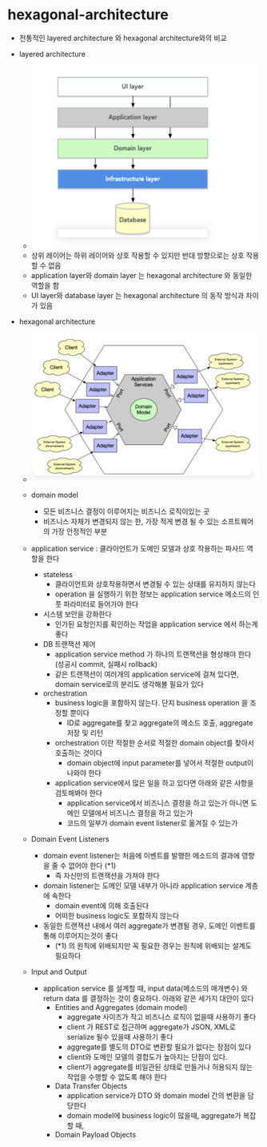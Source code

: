 # hexagonal-architecture


- 전통적인 layered architecture 와 hexagonal architecture와의 비교
- layered architecture 
    - ![layered_architecture](./image/layered_architecture.png)
    - 상위 레이어는 하위 레이어와 상호 작용할 수 있지만 반대 방향으로는 상호 작용할 수 없음
    - application layer와 domain layer 는 hexagonal architecture 와 동일한 역할을 함
    - UI layer와 database layer 는 hexagonal architecture 의 동작 방식과 차이가 있음 

- hexagonal architecture
    - ![hexagonal_architecture](./image/hexagonal_architecture.png)    
    - domain model
        -  모든 비즈니스 결정이 이루어지는 비즈니스 로직이있는 곳
        -  비즈니스 자체가 변경되지 않는 한, 가장 적게 변경 될 수 있는 소프트웨어의 가장 안정적인 부분
        
    - application service : 클라이언트가 도메인 모델과 상호 작용하는 파사드 역할을 한다
        - stateless
            - 클라이언트와 상호작용하면서 변경될 수 있는 상태를 유지하지 않는다
            - operation 을 실행하기 위한 정보는 application service 메소드의 인풋 파라미터로 들어가야 한다 
        - 시스템 보안을 강화한다
            - 인가된 요청인지를 확인하는 작업을 application service 에서 하는게 좋다
        - DB 트랜잭션 제어
            - application service method 가 하나의 트랜잭션을 형성해야 한다(성공시 commit, 실패시 rollback)
            - 같은 트랜잭션이 여러개의 application service에 걸쳐 있다면, domain service로의 분리도 생각해볼 필요가 있다
        - orchestration
            - business logic을 포함하지 않는다. 단지 business operation 을 조정할 뿐이다
                - ID로 aggregate를 찾고 aggregate의 메소드 호출, aggregate 저장 및 리턴
            - orchestration 이란 적절한 순서로 적절한 domain object를 찾아서 호출하는 것이다
                - domain object에 input parameter를 넣어서 적절한 output이 나와야 한다
            - application service에서 많은 일을 하고 있다면 아래와 같은 사항을 검토해봐야 한다
                - application service에서 비즈니스 결정을 하고 있는가 아니면 도메인 모델에서 비즈니스 결정을 하고 있는가
                - 코드의 일부가 domain event listener로 옮겨질 수 있는가
    
    - Domain Event Listeners
        - domain event listener는 처음에 이벤트를 발행한 메소드의 결과에 영향을 줄 수 없어야 한다 (*1)
            - 즉 자신만의 트랜잭션을 가져야 한다
        - domain listener는 도메인 모델 내부가 아니라 application service 계층에 속한다
            - domain event에 의해 호출된다
            - 어떠한 business logic도 포함하지 않는다
        - 동일한 트랜잭션 내에서 여러 aggregate가 변경될 경우, 도메인 이벤트를 통해 이루어지는것이 좋다
            - (*1) 의 원칙에 위배되지만 꼭 필요한 경우는 원칙에 위배되는 설계도 필요하다
    
    - Input and Output
        - application service 를 설계할 때, input data(메소드의 매개변수) 와 return data 를 
          결정하는 것이 중요하다. 아래와 같은 세가지 대안이 있다
            - Entities and Aggregates (domain model)
                - aggregate 사이즈가 작고 비즈니스 로직이 없을때 사용하기 좋다
                - client 가 REST로 접근하며 aggregate가 JSON, XML로 serialize 될수 있을때 사용하기 좋다
                - aggregate를 별도의 DTO로 변환할 필요가 없다는 장점이 있다
                - client와 도메인 모델의 결합도가 높아지는 단점이 있다.
                - client가 aggregate를 비일관된 상태로 만들거나 허용되지 않는 작업을 수행할 수 없도록 해야 한다
            - Data Transfer Objects
                - application service가 DTO 와 domain model 간의 변환을 담당한다
                - domain model에 business logic이 많을때, aggregate가 복잡할 때,  
            - Domain Payload Objects
        


        
         
    
    
    
    